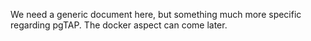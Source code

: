 We need a generic document here, but something much more 
specific regarding pgTAP.  The docker aspect can come later.